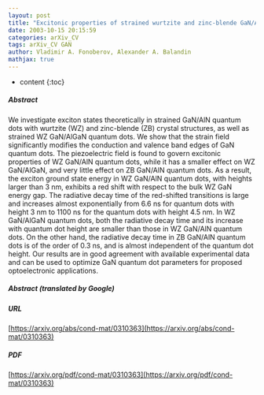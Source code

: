 ```yaml
---
layout: post
title: "Excitonic properties of strained wurtzite and zinc-blende GaN/AlGaN quantum dots"
date: 2003-10-15 20:15:59
categories: arXiv_CV
tags: arXiv_CV GAN
author: Vladimir A. Fonoberov, Alexander A. Balandin
mathjax: true
---
```


* content
{:toc}

##### Abstract
We investigate exciton states theoretically in strained GaN/AlN quantum dots with wurtzite (WZ) and zinc-blende (ZB) crystal structures, as well as strained WZ GaN/AlGaN quantum dots. We show that the strain field significantly modifies the conduction and valence band edges of GaN quantum dots. The piezoelectric field is found to govern excitonic properties of WZ GaN/AlN quantum dots, while it has a smaller effect on WZ GaN/AlGaN, and very little effect on ZB GaN/AlN quantum dots. As a result, the exciton ground state energy in WZ GaN/AlN quantum dots, with heights larger than 3 nm, exhibits a red shift with respect to the bulk WZ GaN energy gap. The radiative decay time of the red-shifted transitions is large and increases almost exponentially from 6.6 ns for quantum dots with height 3 nm to 1100 ns for the quantum dots with height 4.5 nm. In WZ GaN/AlGaN quantum dots, both the radiative decay time and its increase with quantum dot height are smaller than those in WZ GaN/AlN quantum dots. On the other hand, the radiative decay time in ZB GaN/AlN quantum dots is of the order of 0.3 ns, and is almost independent of the quantum dot height. Our results are in good agreement with available experimental data and can be used to optimize GaN quantum dot parameters for proposed optoelectronic applications.

##### Abstract (translated by Google)


##### URL
[https://arxiv.org/abs/cond-mat/0310363](https://arxiv.org/abs/cond-mat/0310363)

##### PDF
[https://arxiv.org/pdf/cond-mat/0310363](https://arxiv.org/pdf/cond-mat/0310363)

